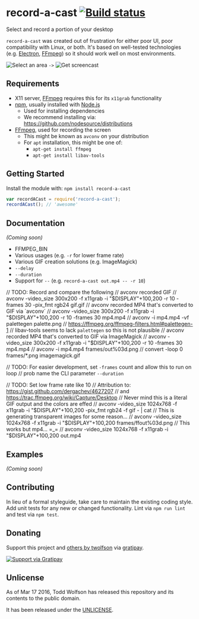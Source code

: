 # record-a-cast [![Build status](https://travis-ci.org/twolfson/record-a-cast.svg?branch=master)](https://travis-ci.org/twolfson/record-a-cast)

Select and record a portion of your desktop

`record-a-cast` was created out of frustration for either poor UI, poor compatibility with Linux, or both. It's based on well-tested technologies (e.g. [Electron][], [FFmpeg][]) so it should work well on most environments.

[Electron]: https://github.com/atom/electron
[FFmpeg]: https://www.ffmpeg.org/

![Select an area](http://i.imgur.com/hOIceGa.png) `->` ![Get screencast](http://i.imgur.com/jO8vvMa.gif)

## Requirements
- X11 server, [FFmpeg][] requires this for its `x11grab` functionality
- [npm][], usually installed with [Node.js][]
    - Used for installing dependencies
    - We recommend installing via: <https://github.com/nodesource/distributions>
- [FFmpeg][], used for recording the screen
    - This might be known as `avconv` on your distribution
    - For `apt` installation, this might be one of:
        - `apt-get install ffmpeg`
        - `apt-get install libav-tools`

[npm]: http://npmjs.org/
[Node.js]: http://nodejs.org/

## Getting Started
Install the module with: `npm install record-a-cast`

```js
var recordACast = require('record-a-cast');
recordACast(); // 'awesome'
```

## Documentation
_(Coming soon)_

- FFMPEG_BIN
- Various usages (e.g. `-r` for lower frame rate)
- Various GIF creation solutions (e.g. ImageMagick)
- `--delay`
- `--duration`
- Support for `--` (e.g. `record-a-cast out.mp4 -- -r 10`)

// TODO: Record and compare the following
//  avconv recorded GIF
//    avconv -video_size 300x200 -f x11grab -i "$DISPLAY"+100,200 -r 10 -frames 30 -pix_fmt rgb24 gif.gif
//  avconv recorded MP4 that's converted to GIF via `avconv`
//    avconv -video_size 300x200 -f x11grab -i "$DISPLAY"+100,200 -r 10 -frames 30 mp4.mp4
//    avconv -i mp4.mp4 -vf palettegen palette.png
//      https://ffmpeg.org/ffmpeg-filters.html#palettegen-1
//    libav-tools seems to lack `palettegen` so this is not plausible
//  avconv recorded MP4 that's converted to GIF via ImageMagick
//    avconv -video_size 300x200 -f x11grab -i "$DISPLAY"+100,200 -r 10 -frames 30 mp4.mp4
//    avconv -i mp4.mp4 frames/out%03d.png
//    convert -loop 0 frames/*.png imagemagick.gif

// TODO: For easier development, set `-frames` count and allow this to run on loop
//   prob name the CLI parameter `--duration`

// TODO: Set low frame rate like 10
// Attribution to: https://gist.github.com/dergachev/4627207
//   and https://trac.ffmpeg.org/wiki/Capture/Desktop
// Never mind this is a literal GIF output and the colors are effed
//   avconv -video_size 1024x768 -f x11grab -i "$DISPLAY"+100,200 -pix_fmt rgb24 -f gif - | cat
// This is generating transparent images for some reason...
//   avconv -video_size 1024x768 -f x11grab -i "$DISPLAY"+100,200 frames/ffout%03d.png
// This works but mp4... =_=
//   avconv -video_size 1024x768 -f x11grab -i "$DISPLAY"+100,200 out.mp4

## Examples
_(Coming soon)_

## Contributing
In lieu of a formal styleguide, take care to maintain the existing coding style. Add unit tests for any new or changed functionality. Lint via `npm run lint` and test via `npm test`.

## Donating
Support this project and [others by twolfson][gratipay] via [gratipay][].

[![Support via Gratipay][gratipay-badge]][gratipay]

[gratipay-badge]: https://cdn.rawgit.com/gratipay/gratipay-badge/2.x.x/dist/gratipay.svg
[gratipay]: https://www.gratipay.com/twolfson/

## Unlicense
As of Mar 17 2016, Todd Wolfson has released this repository and its contents to the public domain.

It has been released under the [UNLICENSE][].

[UNLICENSE]: UNLICENSE

